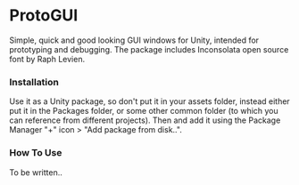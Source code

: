 # ProtoGUI
Simple, quick and good looking GUI windows for Unity, intended for prototyping and debugging. The package includes Inconsolata open source font by Raph Levien.

### Installation
Use it as a Unity package, so don't put it in your assets folder, instead either put it in the Packages folder, or some other common folder (to which you can reference from different projects). Then and add it using the Package Manager "+" icon > "Add package from disk..".

### How To Use
To be written..
